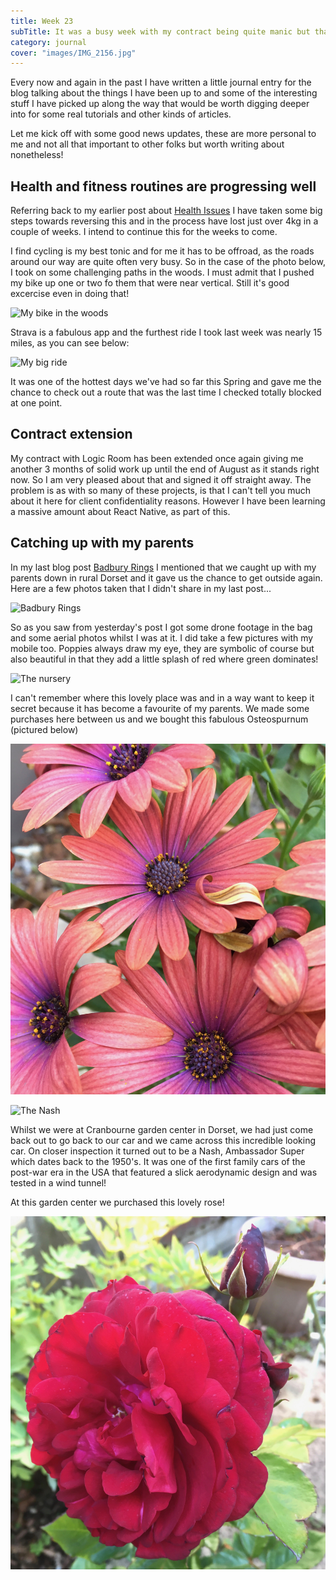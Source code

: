 ```yaml
---
title: Week 23
subTitle: It was a busy week with my contract being quite manic but thankfully there was time to fit other things in along the way including a superb 15 mile bike ride
category: journal
cover: "images/IMG_2156.jpg"
---
```


Every now and again in the past I have written a little journal entry for the blog talking about the things I have been up to and some of the interesting stuff I have picked up along the way that would be worth digging deeper into for some real tutorials and other kinds of articles.

Let me kick off with some good news updates, these are more personal to me and not all that important to other folks but worth writing about nonetheless!

## Health and fitness routines are progressing well

Referring back to my earlier post about [Health Issues](/health-matters-more-than-ever) I have taken some big steps towards reversing this and in the process have lost just over 4kg in a couple of weeks. I intend to continue this for the weeks to come. 

I find cycling is my best tonic and for me it has to be offroad, as the roads around our way are quite often very busy. So in the case of the photo below, I took on some challenging paths in the woods. I must admit that I pushed my bike up one or two fo them that were near vertical. Still it's good excercise even in doing that!

![My bike in the woods](images/IMG_2155.jpg)

Strava is a fabulous app and the furthest ride I took last week was nearly 15 miles, as you can see below:

![My big ride](/images/IMG_2156.jpg)

It was one of the hottest days we've had so far this Spring and gave me the chance to check out a route that was the last time I checked totally blocked at one point.

## Contract extension 

My contract with Logic Room has been extended once again giving me another 3 months of solid work up until the end of August as it stands right now. So I am very pleased about that and signed it off straight away. The problem is as with so many of these projects, is that I can't tell you much about it here for client confidentiality reasons. However I have been learning a massive amount about React Native, as part of this.

## Catching up with my parents

In my last blog post [Badbury Rings](/badbury-rings) I mentioned that we caught up with my parents down in rural Dorset and it gave us the chance to get outside again. Here are a few photos taken that I didn't share in my last post...

![Badbury Rings](images/IMG_2183.jpg)

So as you saw from yesterday's post I got some drone footage in the bag and some aerial photos whilst I was at it. I did take a few pictures with my mobile too. Poppies always draw my eye, they are symbolic of course but also beautiful in that they add a little splash of red where green dominates!

![The nursery](images/IMG_2185.jpg)

I can't remember where this lovely place was and in a way want to keep it secret because it has become a favourite of my parents. We made some purchases here between us and we bought this fabulous Osteospurnum (pictured below)

![Osteospurnum](images/IMG_2192.jpg)

![The Nash](images/IMG_2188.jpg)

Whilst we were at Cranbourne garden center in Dorset, we had just come back out to go back to our car and we came across this incredible looking car. On closer inspection it turned out to be a Nash, Ambassador Super which dates back to the 1950's. It was one of the first family cars of the post-war era in the USA that featured a slick aerodynamic design and was tested in a wind tunnel!

At this garden center we purchased this lovely rose!

![Rose](images/IMG_2191.jpg)
